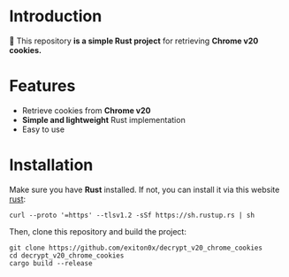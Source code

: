 # Introduction
🚀 This repository **is a simple Rust project** for retrieving **Chrome v20 cookies.**

# Features
- Retrieve cookies from **Chrome v20**
- **Simple and lightweight** Rust implementation
- Easy to use

# Installation
Make sure you have **Rust** installed. If not, you can install it via this website [rust](https://www.rust-lang.org/fr/tools/install):       
```
curl --proto '=https' --tlsv1.2 -sSf https://sh.rustup.rs | sh
```
Then, clone this repository and build the project:
```
git clone https://github.com/exiton0x/decrypt_v20_chrome_cookies
cd decrypt_v20_chrome_cookies
cargo build --release
```

